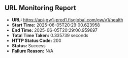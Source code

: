 ## URL Monitoring Report

- **URL:** https://api-gw1-prod1.fisglobal.com/gw/v1/health
- **Start Time:** 2025-06-05T20:29:00.623958
- **End Time:** 2025-06-05T20:29:00.959697
- **Total Time Taken:** 0.335739 seconds
- **HTTP Status Code:** 200
- **Status:** Success
- **Failure Reason:** N/A
